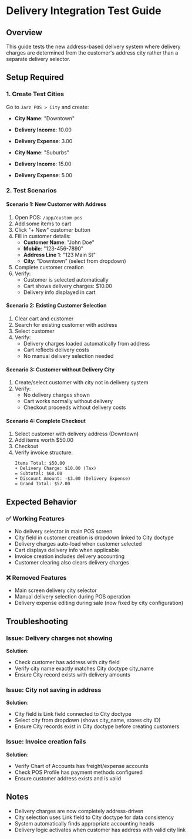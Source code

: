 # Delivery Integration Test Guide

## Overview
This guide tests the new address-based delivery system where delivery charges are determined from the customer's address city rather than a separate delivery selector.

## Setup Required

### 1. Create Test Cities
Go to `Jarz POS > City` and create:
- **City Name**: "Downtown"
- **Delivery Income**: 10.00
- **Delivery Expense**: 3.00

- **City Name**: "Suburbs" 
- **Delivery Income**: 15.00
- **Delivery Expense**: 5.00

### 2. Test Scenarios

#### Scenario 1: New Customer with Address
1. Open POS: `/app/custom-pos`
2. Add some items to cart
3. Click "+ New" customer button
4. Fill in customer details:
   - **Customer Name**: "John Doe"
   - **Mobile**: "123-456-7890"
   - **Address Line 1**: "123 Main St"
   - **City**: "Downtown" (select from dropdown)
5. Complete customer creation
6. Verify:
   - Customer is selected automatically
   - Cart shows delivery charges: $10.00
   - Delivery info displayed in cart

#### Scenario 2: Existing Customer Selection
1. Clear cart and customer
2. Search for existing customer with address
3. Select customer
4. Verify:
   - Delivery charges loaded automatically from address
   - Cart reflects delivery costs
   - No manual delivery selection needed

#### Scenario 3: Customer without Delivery City
1. Create/select customer with city not in delivery system
2. Verify:
   - No delivery charges shown
   - Cart works normally without delivery
   - Checkout proceeds without delivery costs

#### Scenario 4: Complete Checkout
1. Select customer with delivery address (Downtown)
2. Add items worth $50.00
3. Checkout
4. Verify invoice structure:
   ```
   Items Total: $50.00
   + Delivery Charge: $10.00 (Tax)
   = Subtotal: $60.00
   + Discount Amount: -$3.00 (Delivery Expense)
   = Grand Total: $57.00
   ```

## Expected Behavior

### ✅ Working Features
- No delivery selector in main POS screen
- City field in customer creation is dropdown linked to City doctype
- Delivery charges auto-load when customer selected
- Cart displays delivery info when applicable
- Invoice creation includes delivery accounting
- Customer clearing also clears delivery charges

### ❌ Removed Features
- Main screen delivery city selector
- Manual delivery selection during POS operation
- Delivery expense editing during sale (now fixed by city configuration)

## Troubleshooting

### Issue: Delivery charges not showing
**Solution**: 
- Check customer has address with city field
- Verify city name exactly matches City doctype city_name
- Ensure City record exists with delivery amounts

### Issue: City not saving in address
**Solution**:
- City field is Link field connected to City doctype
- Select city from dropdown (shows city_name, stores city ID)
- Ensure City records exist in City doctype before creating customers

### Issue: Invoice creation fails
**Solution**:
- Verify Chart of Accounts has freight/expense accounts
- Check POS Profile has payment methods configured
- Ensure customer address exists and is valid

## Notes
- Delivery charges are now completely address-driven
- City selection uses Link field to City doctype for data consistency
- System automatically finds appropriate accounting heads
- Delivery logic activates when customer has address with valid city link 